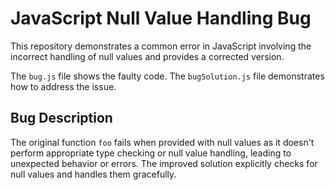 # JavaScript Null Value Handling Bug

This repository demonstrates a common error in JavaScript involving the incorrect handling of null values and provides a corrected version.

The `bug.js` file shows the faulty code.  The `bugSolution.js` file demonstrates how to address the issue.

## Bug Description

The original function `foo` fails when provided with null values as it doesn't perform appropriate type checking or null value handling, leading to unexpected behavior or errors.  The improved solution explicitly checks for null values and handles them gracefully.
